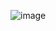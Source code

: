 ![image](https://user-images.githubusercontent.com/108607378/219846820-ca207565-5300-4083-9e4a-d48b25fde50d.png)
